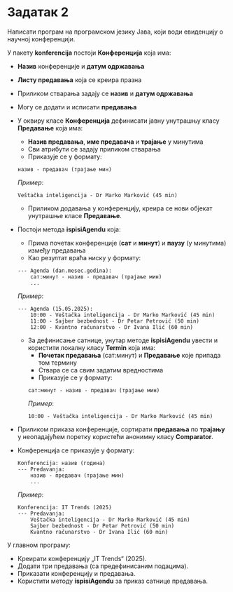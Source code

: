 # Задатак 2

Написати програм на програмском језику Јава, који води евиденцију о научној конференцији.

У пакету **konferencija** постоји **Конференција** која има:
* **Назив** конференције и **датум одржавања**
* **Листу предавања** која се креира празна
* Приликом стварања задају се **назив** и **датум одржавања**
* Могу се додати и исписати **предавања**

* У оквиру класе **Конференција** дефинисати јавну унутрашњу класу **Предавање** која има:
  * **Назив предавања**, **име предавача** и **трајање** у минутима
  * Сви атрибути се задају приликом стварања
  * Приказује се у формату:
  ```
  назив - предавач (трајање мин)
  ```
  *Пример*:
  ```
  Veštačka inteligencija - Dr Marko Marković (45 min)
  ```
  * Приликом додавања у конференцију, креира се нови објекат унутрашње класе **Предавање**.

* Постоји метода **ispisiAgendu** која:
  * Прима почетак конференције (**сат** и **минут**) и **паузу** (у минутима) између предавања
  * Као резултат враћа ниску у формату:
  ```
  --- Agenda (dan.mesec.godina):
      сат:минут - назив - предавач (трајање мин)
      ...
  ```

  *Пример*:
  ```
  --- Agenda (15.05.2025):
      10:00 - Veštačka inteligencija - Dr Marko Marković (45 min)
      11:00 - Sajber bezbednost - Dr Petar Petrović (50 min)
      12:00 - Kvantno računarstvo - Dr Ivana Ilić (60 min)
  ```
  * За дефинисање сатнице, унутар методе **ispisiAgendu** увести и користити локалну класу **Termin**
    која има:
       * **Почетак предавања** (сат:минут) и **Предавање** које припада том термину
       * Ствара се са свим задатим вредностима
       * Приказује се у формату:
     ```
     сат:минут - назив - предавач (трајање мин)
     ```
     *Пример*:
     ```
     10:00 - Veštačka inteligencija - Dr Marko Marković (45 min)
     ```
* Приликом приказа конференције, сортирати **предавања** по **трајању** у неопадајућем поретку користећи анонимну класу **Comparator**.
* Конференција се приказује у формату:
  ```
  Konferencija: назив (година)
  --- Predavanja:
      назив - предавач (трајање мин)
      ...
  ```
  *Пример*:
  ```
  Konferencija: IT Trends (2025)
  --- Predavanja:
      Veštačka inteligencija - Dr Marko Marković (45 min)
      Sajber bezbednost - Dr Petar Petrović (50 min)
      Kvantno računarstvo - Dr Ivana Ilić (60 min)
   ```

У главном програму:
* Креирати конференцију „IT Trends“ (2025).
* Додати три предавања (са предефинисаним подацима).
* Приказати конференцију и предавања.
* Користити методу **ispisiAgendu** за приказ сатнице предавања.
